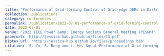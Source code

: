 ```yaml
---
title: "Performance of Grid-forming Control of Grid-edge DERs in Distribution Grids"
collection: publications
category: conferences
permalink: /publication/2022-07-01-performance-of-grid-forming-control-of-grid-edge-ders-in-distribution-grids
date: 2022-07-01
venue: '2022 IEEE Power &amp; Energy Society General Meeting (PESGM)'
paperurl: 'http://jessica-hub.github.io/files/C3.pdf'
bibtex_url: 'http://jessica-hub.github.io/files/proceedings.bib'
citation: 'S. Yu, S. Rong and L. He. &quot;Performance of Grid-forming Control of Grid-edge DERs in Distribution Grids.&quot; <i>2022 IEEE Power &amp; Energy Society General Meeting (PESGM)</i>, pp. 1–5, 2022.'
---
```



